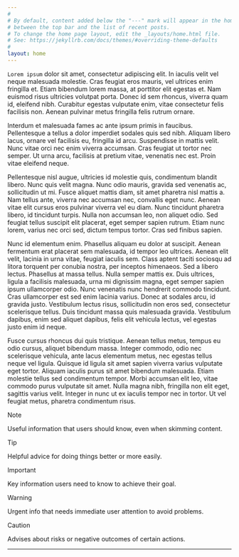 ```yaml
---
#
# By default, content added below the "---" mark will appear in the home page
# between the top bar and the list of recent posts.
# To change the home page layout, edit the _layouts/home.html file.
# See: https://jekyllrb.com/docs/themes/#overriding-theme-defaults
#
layout: home
---
```


<!-- ## Хош келдиниз! -->
 
`Lorem ipsum` dolor sit amet, consectetur adipiscing elit. In iaculis velit vel neque malesuada molestie. Cras feugiat eros mauris, vel ultrices enim fringilla et. Etiam bibendum lorem massa, at porttitor elit egestas et. Nam euismod risus ultricies volutpat porta. Donec id sem rhoncus, viverra quam id, eleifend nibh. Curabitur egestas vulputate enim, vitae consectetur felis facilisis non. Aenean pulvinar metus fringilla felis rutrum ornare.

Interdum et malesuada fames ac ante ipsum primis in faucibus. Pellentesque a tellus a dolor imperdiet sodales quis sed nibh. Aliquam libero lacus, ornare vel facilisis eu, fringilla id arcu. Suspendisse in mattis velit. Nunc vitae orci nec enim viverra accumsan. Cras feugiat ut tortor nec semper. Ut urna arcu, facilisis at pretium vitae, venenatis nec est. Proin vitae eleifend neque.

Pellentesque nisl augue, ultricies id molestie quis, condimentum blandit libero. Nunc quis velit magna. Nunc odio mauris, gravida sed venenatis ac, sollicitudin ut mi. Fusce aliquet mattis diam, sit amet pharetra nisl mattis a. Nam tellus ante, viverra nec accumsan nec, convallis eget nunc. Aenean vitae elit cursus eros pulvinar viverra vel eu diam. Nunc tincidunt pharetra libero, id tincidunt turpis. Nulla non accumsan leo, non aliquet odio. Sed feugiat tellus suscipit elit placerat, eget semper sapien rutrum. Etiam nunc lorem, varius nec orci sed, dictum tempus tortor. Cras sed finibus sapien.

Nunc id elementum enim. Phasellus aliquam eu dolor at suscipit. Aenean fermentum erat placerat sem malesuada, id tempor leo ultrices. Aenean elit velit, lacinia in urna vitae, feugiat iaculis sem. Class aptent taciti sociosqu ad litora torquent per conubia nostra, per inceptos himenaeos. Sed a libero lectus. Phasellus at massa tellus. Nulla semper mattis ex. Duis ultrices, ligula a facilisis malesuada, urna mi dignissim magna, eget semper sapien ipsum ullamcorper odio. Nunc venenatis nunc hendrerit commodo tincidunt. Cras ullamcorper est sed enim lacinia varius. Donec at sodales arcu, id gravida justo. Vestibulum lectus risus, sollicitudin non eros sed, consectetur scelerisque tellus. Duis tincidunt massa quis malesuada gravida. Vestibulum dapibus, enim sed aliquet dapibus, felis elit vehicula lectus, vel egestas justo enim id neque.

Fusce cursus rhoncus dui quis tristique. Aenean tellus metus, tempus eu odio cursus, aliquet bibendum massa. Integer commodo, odio nec scelerisque vehicula, ante lacus elementum metus, nec egestas tellus neque vel ligula. Quisque id ligula sit amet sapien viverra varius vulputate eget tortor. Aliquam iaculis purus sit amet bibendum malesuada. Etiam molestie tellus sed condimentum tempor. Morbi accumsan elit leo, vitae commodo purus vulputate sit amet. Nulla magna nibh, fringilla non elit eget, sagittis varius velit. Integer in nunc ut ex iaculis tempor nec in tortor. Ut vel feugiat metus, pharetra condimentum risus.

> [!NOTE]
> Useful information that users should know, even when skimming content.

> [!TIP]
> Helpful advice for doing things better or more easily.

> [!IMPORTANT]
> Key information users need to know to achieve their goal.

> [!WARNING]
> Urgent info that needs immediate user attention to avoid problems.

> [!CAUTION]
> Advises about risks or negative outcomes of certain actions.

---
